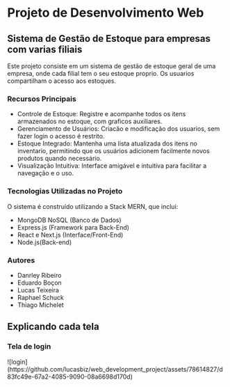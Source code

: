 <h1>Projeto de Desenvolvimento Web</h1>
<h2>Sistema de Gestão de Estoque para empresas com varias filiais</h2>

Este projeto consiste em um sistema de gestão de estoque geral de uma empresa, onde cada filial tem o seu estoque proprio. Os usuarios compartilham o acesso aos estoques.


<h3>Recursos Principais</h3>

- Controle de Estoque: Registre e acompanhe todos os itens armazenados no estoque, com graficos auxiliares.
- Gerenciamento de Usuários: Criacão e modificação dos usuarios, sem fazer login o acesso é restrito.
- Estoque Integrado: Mantenha uma lista atualizada dos itens no inventario, permitindo que os usuários adicionem facilmente novos produtos quando necessário.
- Visualização Intuitiva: Interface amigável e intuitiva para facilitar a navegação e o uso.<br>


<h3>Tecnologias Utilizadas no Projeto</h3>

O sistema é construído utilizando a Stack MERN, que inclui:
- MongoDB NoSQL (Banco de Dados)
- Express.js (Framework para Back-End)
- React e Next.js (Interface/Front-End)
- Node.js(Back-end)


<h3>Autores</h3>

- Danrley Ribeiro
- Eduardo Boçon
- Lucas Teixeira
- Raphael Schuck
- Thiago Michelet

<h2>Explicando cada tela</h2>
<h3>Tela de login</h3>
![login](https://github.com/lucasbiz/web_development_project/assets/78614827/d83fc49e-67a2-4085-9090-08a6698d170d)
